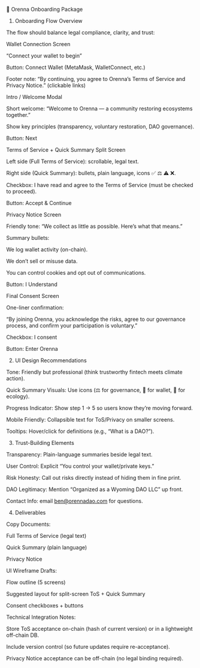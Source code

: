 🚀 Orenna Onboarding Package
1. Onboarding Flow Overview

The flow should balance legal compliance, clarity, and trust:

Wallet Connection Screen

“Connect your wallet to begin”

Button: Connect Wallet (MetaMask, WalletConnect, etc.)

Footer note: “By continuing, you agree to Orenna’s Terms of Service and Privacy Notice.” (clickable links)

Intro / Welcome Modal

Short welcome: “Welcome to Orenna — a community restoring ecosystems together.”

Show key principles (transparency, voluntary restoration, DAO governance).

Button: Next

Terms of Service + Quick Summary Split Screen

Left side (Full Terms of Service): scrollable, legal text.

Right side (Quick Summary): bullets, plain language, icons ✅ ⚖️ ⚠️ ❌.

Checkbox: I have read and agree to the Terms of Service (must be checked to proceed).

Button: Accept & Continue

Privacy Notice Screen

Friendly tone: “We collect as little as possible. Here’s what that means.”

Summary bullets:

We log wallet activity (on-chain).

We don’t sell or misuse data.

You can control cookies and opt out of communications.

Button: I Understand

Final Consent Screen

One-liner confirmation:

“By joining Orenna, you acknowledge the risks, agree to our governance process, and confirm your participation is voluntary.”

Checkbox: I consent

Button: Enter Orenna

2. UI Design Recommendations

Tone: Friendly but professional (think trustworthy fintech meets climate action).

Quick Summary Visuals: Use icons (⚖️ for governance, 🔑 for wallet, 🌱 for ecology).

Progress Indicator: Show step 1 → 5 so users know they’re moving forward.

Mobile Friendly: Collapsible text for ToS/Privacy on smaller screens.

Tooltips: Hover/click for definitions (e.g., “What is a DAO?”).

3. Trust-Building Elements

Transparency: Plain-language summaries beside legal text.

User Control: Explicit “You control your wallet/private keys.”

Risk Honesty: Call out risks directly instead of hiding them in fine print.

DAO Legitimacy: Mention “Organized as a Wyoming DAO LLC” up front.

Contact Info: email ben@orennadao.com for questions.

4. Deliverables

Copy Documents:

Full Terms of Service (legal text)

Quick Summary (plain language)

Privacy Notice

UI Wireframe Drafts:

Flow outline (5 screens)

Suggested layout for split-screen ToS + Quick Summary

Consent checkboxes + buttons

Technical Integration Notes:

Store ToS acceptance on-chain (hash of current version) or in a lightweight off-chain DB.

Include version control (so future updates require re-acceptance).

Privacy Notice acceptance can be off-chain (no legal binding required).
